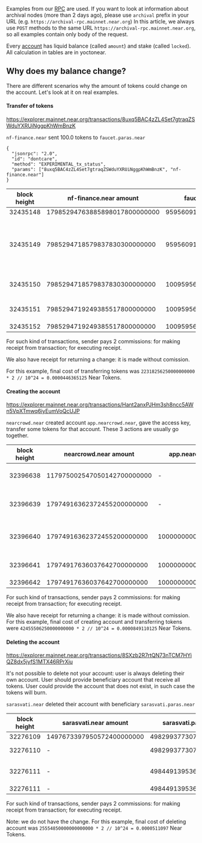 Examples from our [RPC](https://docs.near.org/docs/develop/front-end/rpc) are used. If you want to look at information about archival nodes (more than 2 days ago), please use `archival` prefix in your URL (e.g. `https://archival-rpc.mainnet.near.org`)
In this article, we always use `POST` methods to the same URL `https://archival-rpc.mainnet.near.org`, so all examples contain only body of the request.

Every [account](https://docs.near.org/docs/develop/front-end/rpc#view-account) has liquid balance (called `amount`) and stake (called `locked`).
All calculation in tables are in yoctonear. 

## Why does my balance change?

There are different scenarios why the amount of tokens could change on the account. Let's look at it on real examples.

#### Transfer of tokens

https://explorer.mainnet.near.org/transactions/8uxq5BAC4zZL4Set7gtraqZSWduYXRUiNggpKhWmBnzK

`nf-finance.near` sent 100.0 tokens to `faucet.paras.near`

```
{
  "jsonrpc": "2.0",
  "id": "dontcare",
  "method": "EXPERIMENTAL_tx_status",
  "params": ["8uxq5BAC4zZL4Set7gtraqZSWduYXRUiNggpKhWmBnzK", "nf-finance.near"]
}
```

| block height | nf-finance.near amount | faucet.paras.near amount | explanation |
| - | - | - | - |
| 32435148 | 17985294763885898017800000000 | 95956091138973410800000000 | initial state |
| 32435149 | 7985294718579837830300000000 | 95956091138973410800000000 | nf-finance.near lost some tokens for transferring and commission (part of commission will be returned) |
| 32435150 | 7985294718579837830300000000 | 10095956091138973410800000000 | faucet.paras.near received exactly 100 tokens |
| 32435151 | 7985294719249385517800000000 | 10095956091138973410800000000 | nf-finance.near received a change |
| 32435152 | 7985294719249385517800000000 | 10095956091138973410800000000 | final state |

For such kind of transactions, sender pays 2 commissions: for making receipt from transaction; for executing receipt. 

We also have receipt for returning a change: it is made without comission.

For this example, final cost of transferring tokens was `22318256250000000000 * 2 // 10^24 = 0.0000446365125` Near Tokens.

#### Creating the account

https://explorer.mainnet.near.org/transactions/Hant2anxPJHm3sh8ncc5AWn5VpXTmwq6iyEumVoQcUJP

`nearcrowd.near` created account `app.nearcrowd.near`, gave the access key, transfer some tokens for that account. These 3 actions are usually go together.

| block height | nearcrowd.near amount | app.nearcrowd.near amount | explanation |
| - | - | - | - |
| 32396638 | 117975002547050142700000000 | - | initial state (app.nearcrowd.near does not exist) |
| 32396639 | 17974916362372455200000000 | - | nearcrowd.near spent tokens on transfer and comissions |
| 32396640 | 17974916362372455200000000 | 100000000000000000000000000 | app.nearcrowd.near was created with initial amount of tokens |
| 32396641 | 17974917636037642700000000 | 100000000000000000000000000 | nearcrowd.near received a change for commissions |
| 32396642 | 17974917636037642700000000 | 100000000000000000000000000 | final state |

For such kind of transactions, sender pays 2 commissions: for making receipt from transaction; for executing receipt. 

We also have receipt for returning a change: it is made without comission.
For this example, final cost of creating account and transferring tokens were `42455506250000000000 * 2 // 10^24 = 0.0000849110125` Near Tokens.

#### Deleting the account

https://explorer.mainnet.near.org/transactions/8SXzb2R7rtQN73nTCM7HYiQZ8dx5jyfS1MTX46RPrXiu

It's not possible to delete not your account: user is always deleting their own account. User should provide beneficiary account that receive all tokens. User could provide the account that does not exist, in such case the tokens will burn.

`sarasvati.near` deleted their account with beneficiary `sarasvati.paras.near`

| block height | sarasvati.near amount | sarasvati.paras.near amount | explanation |
| - | - | - | - |
| 32276109 | 1497673397950572400000000 | 4982993773072756177000000000 | initial state |
| 32276110 | - | 4982993773072756177000000000 | sarasvati.near was deleted |
| 32276111 | - | 4984491395361006749400000000 | sarasvati.paras.near received tokens (minus commission) |
| 32276111 | - | 4984491395361006749400000000 | final state |

For such kind of transactions, sender pays 2 commissions: for making receipt from transaction; for executing receipt. 

Note: we do not have the change.
For this example, final cost of deleting account was `25554850000000000000 * 2 // 10^24 = 0.0000511097` Near Tokens.
